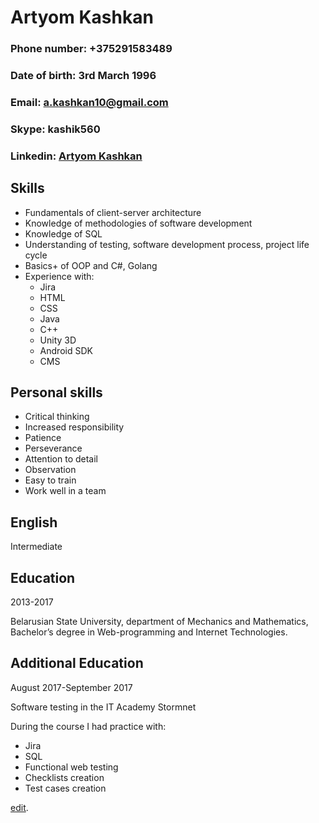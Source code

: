 # Artyom Kashkan
                                                                                                               
### Phone number: +375291583489
### Date of birth: 3rd March 1996
### Email: a.kashkan10@gmail.com
### Skype: kashik560
### Linkedin: [Artyom Kashkan](https://www.linkedin.com/in/artyom-kashkan-591489150/)
## Skills
- Fundamentals of client-server architecture
- Knowledge of methodologies of software development
- Knowledge of SQL
- Understanding of testing, software development process, project life cycle
- Basics+ of OOP and C#, Golang
- Experience with: 
   - Jira
   - HTML
   - CSS
   - Java
   - C++
   - Unity 3D
   - Android SDK
   - CMS

## Personal skills
- Critical thinking
- Increased responsibility
- Patience
- Perseverance
- Attention to detail
- Observation
- Easy to train
- Work well in a team
## English
Intermediate
## Education
2013-2017

Belarusian State University, department of Mechanics and Mathematics, Bachelor’s degree in Web-programming and Internet Technologies.
## Additional Education
August 2017-September 2017

Software testing in the IT Academy Stormnet

During the course I had practice with:
- Jira
- SQL
- Functional web testing
- Checklists creation
- Test cases creation

[edit](https://github.com/kashkan10/kashkan10.github.io/edit/master/index.md).

